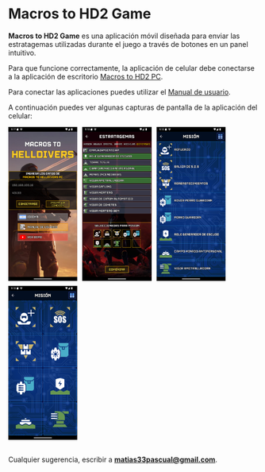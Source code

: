 # Macros to HD2 Game

**Macros to HD2 Game** es una aplicación móvil diseñada para enviar las estratagemas utilizadas durante el juego a través de botones en un panel intuitivo.

Para que funcione correctamente, la aplicación de celular debe conectarse a la aplicación de escritorio [Macros to HD2 PC](https://github.com/matias33pascual/macros-to-helldivers-pc).

Para conectar las aplicaciones puedes utilizar el [Manual de usuario](https://sites.google.com/d/1wV6G_jgg0fkdAwXpqCNoDhmJfu0CHSRz/p/1F5WB34d2O7UOeURxEBLVzt9IqUOmI3kj/edit).

A continuación puedes ver algunas capturas de pantalla de la aplicación del celular:

<div style="display: flex; gap: 10px; flex-wrap: wrap;">
  <img src="./assets/images/capture-1.png?raw=true" alt="Captura del juego" height="310"/>
  <img src="./assets/images/capture-2.png?raw=true" alt="Captura del juego" height="310"/>
  <img src="./assets/images/capture-3.png?raw=true" alt="Captura del juego" height="310"/>
  <img src="./assets/images/capture-4.png?raw=true" alt="Captura del juego" height="310"/>
</div>

<br>

Cualquier sugerencia, escribir a **matias33pascual@gmail.com**.
